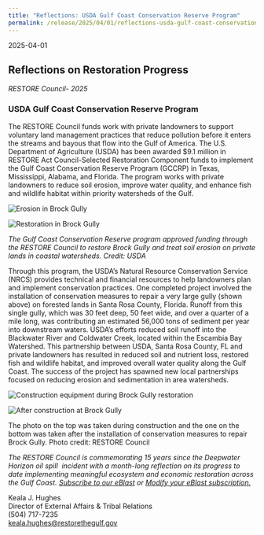 ```yaml
---
title: "Reflections: USDA Gulf Coast Conservation Reserve Program"
permalink: /release/2025/04/01/reflections-usda-gulf-coast-conservation-reserve-program
---
```


2025-04-01

## Reflections on Restoration Progress

_RESTORE Council- 2025_

### **USDA Gulf Coast Conservation Reserve Program**

The RESTORE Council funds work with private landowners to support voluntary land management practices that reduce pollution before it enters the streams and bayous that flow into the Gulf of America. The U.S. Department of Agriculture (USDA) has been awarded $9.1 million in RESTORE Act Council-Selected Restoration Component funds to implement the Gulf Coast Conservation Reserve Program (GCCRP) in Texas, Mississippi, Alabama, and Florida. The program works with private landowners to reduce soil erosion, improve water quality, and enhance fish and wildlife habitat within priority watersheds of the Gulf.

![Erosion in Brock Gully](/sites/default/files/styles/full_width/public/2025-04/USDA_BrockGully_erosion_0.jpg?itok=A30kj0yq)

![Restoration in Brock Gully](/sites/default/files/styles/full_width/public/2025-04/USDA_BrockGully_restoration_0.jpg?itok=LAdM2QGL)

_The Gulf Coast Conservation Reserve program approved funding through the RESTORE Council to restore Brock Gully and treat soil erosion on private lands in coastal watersheds. Credit: USDA_

Through this program, the USDA’s Natural Resource Conservation Service (NRCS) provides technical and financial resources to help landowners plan and implement conservation practices. One completed project involved the installation of conservation measures to repair a very large gully (shown above) on forested lands in Santa Rosa County, Florida. Runoff from this single gully, which was 30 feet deep, 50 feet wide, and over a quarter of a mile long, was contributing an estimated 56,000 tons of sediment per year into downstream waters. USDA’s efforts reduced soil runoff into the Blackwater River and Coldwater Creek, located within the Escambia Bay Watershed. This partnership between USDA, Santa Rosa County, FL and private landowners has resulted in reduced soil and nutrient loss, restored fish and wildlife habitat, and improved overall water quality along the Gulf Coast. The success of the project has spawned new local partnerships focused on reducing erosion and sedimentation in area watersheds.

![Construction equipment during Brock Gully restoration](/sites/default/files/styles/full_width/public/2025-04/USDA_BrockGully_construction_0.jpg?itok=AKTOYTBR)

![After construction at Brock Gully](/sites/default/files/styles/full_width/public/2025-04/USDS_BrockGully_afterconstruction_0.jpg?itok=gCObLMwt)

The photo on the top was taken during construction and the one on the bottom was taken after the installation of conservation measures to repair Brock Gully. Photo credit: RESTORE Council

*The RESTORE Council is commemorating 15 years since the Deepwater Horizon oil spill  incident with a month-long reflection on its progress to date implementing meaningful ecosystem and economic restoration across the Gulf Coast.* [_Subscribe to our eBlast_](https://www.restorethegulf.gov/apps/eblast/Subscribe.aspx) *or* [_Modify your eBlast subscription._](https://www.restorethegulf.gov/apps/eblast/ModifyInformation.aspx) 

Keala J. Hughes  
Director of External Affairs & Tribal Relations  
(504) 717-7235  
[keala.hughes@restorethegulf.gov](mailto:keala.hughes@restorethegulf.gov)
